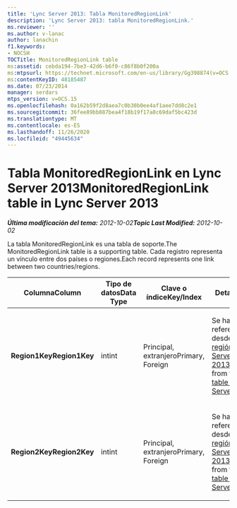```yaml
---
title: 'Lync Server 2013: Tabla MonitoredRegionLink'
description: 'Lync Server 2013: tabla MonitoredRegionLink.'
ms.reviewer: ''
ms.author: v-lanac
author: lanachin
f1.keywords:
- NOCSH
TOCTitle: MonitoredRegionLink table
ms:assetid: cebda194-7be3-42d6-b6f0-c86f8b0f200a
ms:mtpsurl: https://technet.microsoft.com/en-us/library/Gg398874(v=OCS.15)
ms:contentKeyID: 48185487
ms.date: 07/23/2014
manager: serdars
mtps_version: v=OCS.15
ms.openlocfilehash: 0a162b59f2d8aea7c0b30b0ee4af1aee7dd8c2e1
ms.sourcegitcommit: 36fee89bb887bea4f18b19f17a8c69daf5bc423d
ms.translationtype: MT
ms.contentlocale: es-ES
ms.lasthandoff: 11/26/2020
ms.locfileid: "49445634"
---
```

# <a name="monitoredregionlink-table-in-lync-server-2013"></a><span data-ttu-id="4ee3a-103">Tabla MonitoredRegionLink en Lync Server 2013</span><span class="sxs-lookup"><span data-stu-id="4ee3a-103">MonitoredRegionLink table in Lync Server 2013</span></span>

<div data-xmlns="http://www.w3.org/1999/xhtml">

<div class="topic" data-xmlns="http://www.w3.org/1999/xhtml" data-msxsl="urn:schemas-microsoft-com:xslt" data-cs="https://msdn.microsoft.com/">

<div data-asp="https://msdn2.microsoft.com/asp">



</div>

<div id="mainSection">

<div id="mainBody"><span data-ttu-id="4ee3a-104">

<span> </span></span><span class="sxs-lookup"><span data-stu-id="4ee3a-104">

<span> </span></span></span>

<span data-ttu-id="4ee3a-105">_**Última modificación del tema:** 2012-10-02_</span><span class="sxs-lookup"><span data-stu-id="4ee3a-105">_**Topic Last Modified:** 2012-10-02_</span></span>

<span data-ttu-id="4ee3a-106">La tabla MonitoredRegionLink es una tabla de soporte.</span><span class="sxs-lookup"><span data-stu-id="4ee3a-106">The MonitoredRegionLink table is a supporting table.</span></span> <span data-ttu-id="4ee3a-107">Cada registro representa un vínculo entre dos países o regiones.</span><span class="sxs-lookup"><span data-stu-id="4ee3a-107">Each record represents one link between two countries/regions.</span></span>


<table>
<colgroup>
<col style="width: 25%" />
<col style="width: 25%" />
<col style="width: 25%" />
<col style="width: 25%" />
</colgroup>
<thead>
<tr class="header">
<th><span data-ttu-id="4ee3a-108"><strong>Columna</strong></span><span class="sxs-lookup"><span data-stu-id="4ee3a-108"><strong>Column</strong></span></span></th>
<th><span data-ttu-id="4ee3a-109"><strong>Tipo de datos</strong></span><span class="sxs-lookup"><span data-stu-id="4ee3a-109"><strong>Data Type</strong></span></span></th>
<th><span data-ttu-id="4ee3a-110"><strong>Clave o índice</strong></span><span class="sxs-lookup"><span data-stu-id="4ee3a-110"><strong>Key/Index</strong></span></span></th>
<th><span data-ttu-id="4ee3a-111"><strong>Detalles</strong></span><span class="sxs-lookup"><span data-stu-id="4ee3a-111"><strong>Details</strong></span></span></th>
</tr>
</thead>
<tbody>
<tr class="odd">
<td><p><span data-ttu-id="4ee3a-112"><strong>Region1Key</strong></span><span class="sxs-lookup"><span data-stu-id="4ee3a-112"><strong>Region1Key</strong></span></span></p></td>
<td><p><span data-ttu-id="4ee3a-113">int</span><span class="sxs-lookup"><span data-stu-id="4ee3a-113">int</span></span></p></td>
<td><p><span data-ttu-id="4ee3a-114">Principal, extranjero</span><span class="sxs-lookup"><span data-stu-id="4ee3a-114">Primary, Foreign</span></span></p></td>
<td><p><span data-ttu-id="4ee3a-115">Se hace referencia a ella desde la <a href="lync-server-2013-region-table.md">tabla región de Lync Server 2013</a>.</span><span class="sxs-lookup"><span data-stu-id="4ee3a-115">Referenced from the <a href="lync-server-2013-region-table.md">Region table in Lync Server 2013</a>.</span></span></p></td>
</tr>
<tr class="even">
<td><p><span data-ttu-id="4ee3a-116"><strong>Region2Key</strong></span><span class="sxs-lookup"><span data-stu-id="4ee3a-116"><strong>Region2Key</strong></span></span></p></td>
<td><p><span data-ttu-id="4ee3a-117">int</span><span class="sxs-lookup"><span data-stu-id="4ee3a-117">int</span></span></p></td>
<td><p><span data-ttu-id="4ee3a-118">Principal, extranjero</span><span class="sxs-lookup"><span data-stu-id="4ee3a-118">Primary, Foreign</span></span></p></td>
<td><p><span data-ttu-id="4ee3a-119">Se hace referencia a ella desde la <a href="lync-server-2013-region-table.md">tabla región de Lync Server 2013</a>.</span><span class="sxs-lookup"><span data-stu-id="4ee3a-119">Referenced from the <a href="lync-server-2013-region-table.md">Region table in Lync Server 2013</a>.</span></span></p></td>
</tr>
</tbody>
</table><span data-ttu-id="4ee3a-120">


</div>

<span> </span>

</div>

</div>

</span><span class="sxs-lookup"><span data-stu-id="4ee3a-120">


</div>

<span> </span>

</div>

</div>

</span></span></div>


